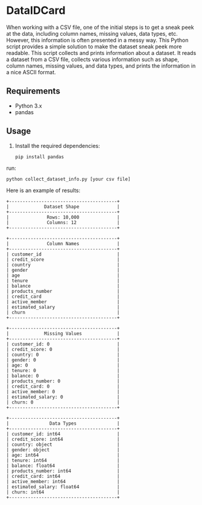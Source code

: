 # DataIDCard
When working with a CSV file, one of the initial steps is to get a sneak peek at the data, including column names, missing values, data types, etc. However, this information is often presented in a messy way. This Python script provides a simple solution to make the dataset sneak peek more readable.
This script collects and prints information about a dataset. It reads a dataset from a CSV file, collects various information such as shape, column names, missing values, and data types, and prints the information in a nice ASCII format.

## Requirements

- Python 3.x
- pandas

## Usage

1. Install the required dependencies:

   ```shell
   pip install pandas 
   ```
   
run:
   ```shell
   python collect_dataset_info.py [your csv file]
   ```

Here is an example of results:

```
+----------------------------------------+
|             Dataset Shape              |
+----------------------------------------+
|              Rows: 10,000              |
|              Columns: 12               |
+----------------------------------------+

+----------------------------------------+
|              Column Names              |
+----------------------------------------+
| customer_id                            |
| credit_score                           |
| country                                |
| gender                                 |
| age                                    |
| tenure                                 |
| balance                                |
| products_number                        |
| credit_card                            |
| active_member                          |
| estimated_salary                       |
| churn                                  |
+----------------------------------------+

+----------------------------------------+
|             Missing Values             |
+----------------------------------------+
| customer_id: 0                         |
| credit_score: 0                        |
| country: 0                             |
| gender: 0                              |
| age: 0                                 |
| tenure: 0                              |
| balance: 0                             |
| products_number: 0                     |
| credit_card: 0                         |
| active_member: 0                       |
| estimated_salary: 0                    |
| churn: 0                               |
+----------------------------------------+

+----------------------------------------+
|               Data Types               |
+----------------------------------------+
| customer_id: int64                     |
| credit_score: int64                    |
| country: object                        |
| gender: object                         |
| age: int64                             |
| tenure: int64                          |
| balance: float64                       |
| products_number: int64                 |
| credit_card: int64                     |
| active_member: int64                   |
| estimated_salary: float64              |
| churn: int64                           |
+----------------------------------------+
```

